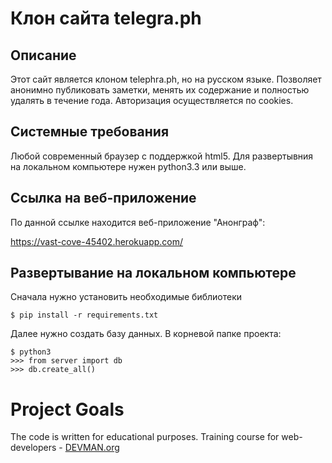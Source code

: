 # Клон сайта telegra.ph

## Описание

Этот сайт является клоном telephra.ph, но на русском языке.
Позволяет анонимно публиковать заметки, менять их содержание
 и полностью удалять в течение года. Авторизация осуществляется по cookies.
 
## Системные требования

Любой современный браузер с поддержкой html5. Для развертывния на локальном 
компьютере нужен python3.3 или выше.

## Ссылка на веб-приложение
По данной ссылке находится веб-приложение "Анонграф":

https://vast-cove-45402.herokuapp.com/

## Развертывание на локальном компьютере

Сначала нужно установить необходимые библиотеки
```
$ pip install -r requirements.txt
```
Далее нужно создать базу данных. В корневой папке проекта:
```
$ python3
>>> from server import db
>>> db.create_all() 
```

# Project Goals

The code is written for educational purposes. Training course for web-developers - [DEVMAN.org](https://devman.org)
